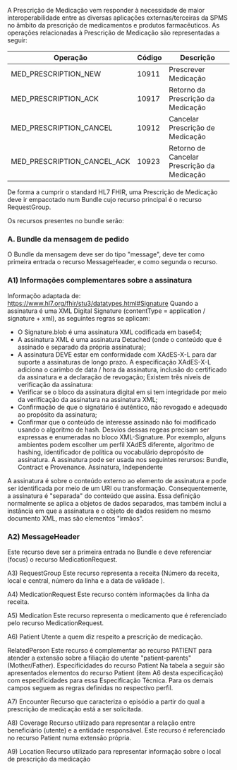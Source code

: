 A Prescrição de Medicação vem responder à necessidade de maior interoperabilidade entre as diversas aplicações externas/terceiras da SPMS no âmbito da prescrição de medicamentos e produtos farmacêuticos. As operações relacionadas à Prescrição de Medicação são representadas a seguir:

| Operação                       | Código  | Descrição                                   |
|--------------------------------|---------|---------------------------------------------|
| MED_PRESCRIPTION_NEW           | 10911   | Prescrever Medicação                        |
| MED_PRESCRIPTION_ACK           | 10917   | Retorno da Prescrição da Medicação          |
| MED_PRESCRIPTION_CANCEL        | 10912   | Cancelar Prescrição de Medicação            |
| MED_PRESCRIPTION_CANCEL_ACK    | 10923   | Retorno de Cancelar Prescrição da Medicação |


De forma a cumprir o standard HL7 FHIR, uma Prescrição de Medicação deve ir empacotado num Bundle cujo recurso principal é o recurso RequestGroup.

Os recursos presentes no bundle serão:
###  A. Bundle da mensagem de pedido
O Bundle da mensagem deve ser do tipo "message", deve ter como primeira entrada o recurso MessageHeader, e como segunda o recurso.

### A1) Informações complementares sobre a assinatura
Informaçõo adaptada de: https://www.hl7.org/fhir/stu3/datatypes.html#Signature
Quando a assinatura é uma XML Digital Signature (contentType = application / signature + xml), as seguintes regras se aplicam:
* O Signature.blob é uma assinatura XML codificada em base64;
* A assinatura XML é uma assinatura Detached   (onde o conteúdo que é assinado e separado da própria assinatura);
* A assinatura DEVE estar em conformidade com XAdES-X-L para dar suporte a assinaturas de longo prazo. A especificação XAdES-X-L adiciona o carimbo de data / hora da assinatura, inclusão do certificado da assinatura e a declaração de revogação;
Existem três níveis de verificação da assinatura:
* Verificar se o bloco da assinatura digital em si tem integridade por meio da verificação da assinatura na assinatura XML; 
* Confirmação de que o signatário é autêntico, não revogado e adequado ao propósito da assinatura;
* Confirmar que o conteúdo de interesse assinado não foi modificado usando o algoritmo de hash.
Desvios dessas regeas precisam ser expressas e enumeradas no bloco XML-Signature. Por exemplo, alguns ambientes podem escolher um perfil XAdES diferente, algoritmo de hashing, identificador de política ou vocabulário depropósito de assinatura. A assinatura pode ser usada nos seguintes rerursos: Bundle, Contract e Provenance.
Assinatura, Independente

A assinatura é sobre o conteúdo externo ao elemento de assinatura e pode ser identificada por meio de um URI ou transformação. Consequentemente, a assinatura é "separada" do conteúdo que assina. Essa definição normalmente se aplica a objetos de dados separados, mas também inclui a instância em que a assinatura e o objeto de dados residem no mesmo documento XML, mas são elementos "irmãos".

### A2) MessageHeader
Este recurso deve ser a primeira entrada no Bundle e deve referenciar (focus) o recurso MedicationRequest.

A3) RequestGroup
Este recurso representa a receita (Número da receita, local e central, número da linha e a data de validade ).

A4) MedicationRequest
Este recurso contém informações da linha da receita.

A5) Medication
Este recurso representa o medicamento que é referenciado pelo recurso MedicationRequest.

A6) Patient
Utente a quem diz respeito a prescrição de medicação.

RelatedPerson
Este recurso é complementar ao recurso PATIENT para atender a extensão sobre a filiação do utente "patient-parents" (Mother/Father).
Especificidades do recurso Patient
Na tabela a seguir são apresentados elementos do recurso Patient (item A6 desta especificação) com especificidades para essa Especificação
Técnica.
Para os demais campos seguem as regras definidas no respectivo perfil.


A7) Encounter
Recurso que caracteriza o episódio a partir do qual a prescrição de medicação está a ser solicitada.

A8) Coverage
Recurso utilizado para representar a relação entre beneficiário (utente) e a entidade responsável. Este recurso é referenciado no recurso Patient numa extensão própria.

A9) Location 
Recurso utilizado para representar informação sobre o local de prescrição da medicação


